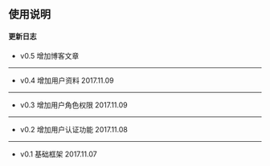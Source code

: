 ## 使用说明

#### 更新日志
- v0.5 增加博客文章
----
- v0.4 增加用户资料 2017.11.09
----
- v0.3 增加用户角色权限 2017.11.09
---
- v0.2 增加用户认证功能 2017.11.08
---
- v0.1 基础框架 2017.11.07
